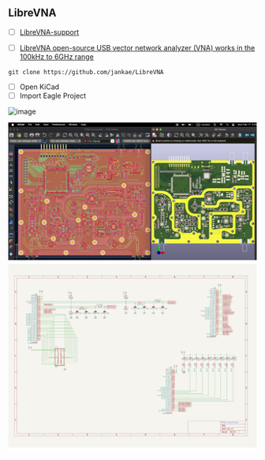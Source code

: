 ## LibreVNA 

- [ ] [LibreVNA-support](https://groups.io/g/LibreVNA-support)
- [ ] [LibreVNA open-source USB vector network analyzer (VNA) works in the 100kHz to 6GHz range](https://www.cnx-software.com/2024/02/23/librevna-open-source-usb-vector-network-analyzer-vna-works-in-the-100khz-to-6ghz-range/)


```
git clone https://github.com/jankae/LibreVNA
```

- [ ] Open KiCad
- [ ] Import Eagle Project

![image](images/images/LibreVNA-import-eagle.png)

![image](images/Convert-LibreVNA_from_Eagle.png)
![image](images/LibreVNA-schematics.png)
